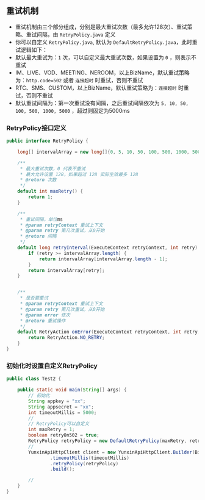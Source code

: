 
## 重试机制

* 重试机制由三个部分组成，分别是最大重试次数（最多允许128次）、重试策略、重试间隔，由 `RetryPolicy.java` 定义
* 你可以自定义 `RetryPolicy.java`, 默认为 `DefaultRetryPolicy.java`，此时重试逻辑如下：
* 默认最大重试为：`1` 次，可以自定义最大重试次数，如果设置为 `0` ，则表示不重试
* IM、LIVE、VOD、MEETING、NEROOM，以上BizName，默认重试策略为：`http.code=502` 或者 `连接超时` 时重试，否则不重试
* RTC、SMS、CUSTOM，以上BizName，默认重试策略为：`连接超时` 时重试，否则不重试
* 默认重试间隔为：第一次重试没有间隔，之后重试间隔依次为 `5, 10, 50, 100, 500, 1000, 5000` ，超过则固定为5000ms

### RetryPolicy接口定义

```java
public interface RetryPolicy {

    long[] intervalArray = new long[]{0, 5, 10, 50, 100, 500, 1000, 5000};

    /**
     * 最大重试次数，0 代表不重试
     * 最大允许设置 128，如果超过 128 实际生效最多 128
     * @return 次数
     */
    default int maxRetry() {
        return 1;
    }

    /**
     * 重试间隔，单位ms
     * @param retryContext 重试上下文
     * @param retry 第几次重试，从0开始
     * @return 间隔
     */
    default long retryInterval(ExecuteContext retryContext, int retry) {
        if (retry >= intervalArray.length) {
            return intervalArray[intervalArray.length - 1];
        }
        return intervalArray[retry];
    }


    /**
     * 是否要重试
     * @param retryContext 重试上下文
     * @param retry 第几次重试，从0开始
     * @param error 依次
     * @return 重试操作
     */
    default RetryAction onError(ExecuteContext retryContext, int retry, Throwable error) {
        return RetryAction.NO_RETRY;
    }
}
```

### 初始化时设置自定义RetryPolicy

```java
public class Test2 {

    public static void main(String[] args) {
        // 初始化
        String appkey = "xx";
        String appsecret = "xx";
        int timeoutMillis = 5000;
        //
        // RetryPolicy可以自定义
        int maxRetry = 1;
        boolean retryOn502 = true;
        RetryPolicy retryPolicy = new DefaultRetryPolicy(maxRetry, retryOn502);
        //
        YunxinApiHttpClient client = new YunxinApiHttpClient.Builder(BizName.IM, appkey, appsecret)
                .timeoutMillis(timeoutMillis)
                .retryPolicy(retryPolicy)
                .build();

        //
    }
}


```
